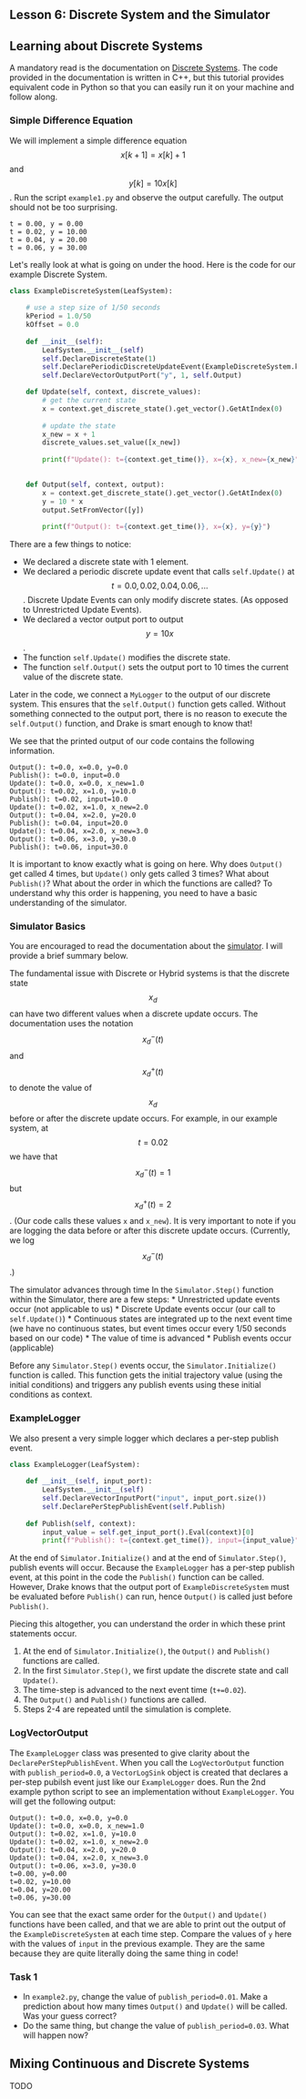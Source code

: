 ## Lesson 6: Discrete System and the Simulator


## Learning about Discrete Systems

A mandatory read is the documentation on [Discrete Systems](https://drake.mit.edu/doxygen_cxx/group__discrete__systems.html). The code provided in the documentation is written in C++, but this tutorial provides equivalent code in Python so that you can easily run it on your machine and follow along.

### Simple Difference Equation

We will implement a simple difference equation $$x[k+1] = x[k] + 1$$ and $$y[k] = 10 x[k]$$. Run the script `example1.py` and observe the output carefully. The output should not be too surprising.
```
t = 0.00, y = 0.00
t = 0.02, y = 10.00
t = 0.04, y = 20.00
t = 0.06, y = 30.00
```
Let's really look at what is going on under the hood. Here is the code for our example Discrete System.

```python
class ExampleDiscreteSystem(LeafSystem):
    
    # use a step size of 1/50 seconds 
    kPeriod = 1.0/50
    kOffset = 0.0
    
    def __init__(self):   
        LeafSystem.__init__(self)
        self.DeclareDiscreteState(1)
        self.DeclarePeriodicDiscreteUpdateEvent(ExampleDiscreteSystem.kPeriod, ExampleDiscreteSystem.kOffset, self.Update)
        self.DeclareVectorOutputPort("y", 1, self.Output)

    def Update(self, context, discrete_values):
        # get the current state
        x = context.get_discrete_state().get_vector().GetAtIndex(0)
        
        # update the state
        x_new = x + 1
        discrete_values.set_value([x_new])
        
        print(f"Update(): t={context.get_time()}, x={x}, x_new={x_new}")
        

    def Output(self, context, output):
        x = context.get_discrete_state().get_vector().GetAtIndex(0)
        y = 10 * x
        output.SetFromVector([y])
        
        print(f"Output(): t={context.get_time()}, x={x}, y={y}")
```

There are a few things to notice:
* We declared a discrete state with 1 element.
* We declared a periodic discrete update event that calls `self.Update()` at $$t = 0.0, 0.02, 0.04, 0.06, ...$$. Discrete Update Events can only modify discrete states. (As opposed to Unrestricted Update Events).
* We declared a vector output port to output $$y = 10 x$$.
* The function `self.Update()` modifies the discrete state.
* The function `self.Output()` sets the output port to 10 times the current value of the discrete state.

Later in the code, we connect a `MyLogger` to the output of our discrete system. This ensures that the `self.Output()` function gets called. Without something connected to the output port, there is no reason to execute the `self.Output()` function, and Drake is smart enough to know that!


We see that the printed output of our code contains the following information. 
```
Output(): t=0.0, x=0.0, y=0.0
Publish(): t=0.0, input=0.0
Update(): t=0.0, x=0.0, x_new=1.0
Output(): t=0.02, x=1.0, y=10.0
Publish(): t=0.02, input=10.0
Update(): t=0.02, x=1.0, x_new=2.0
Output(): t=0.04, x=2.0, y=20.0
Publish(): t=0.04, input=20.0
Update(): t=0.04, x=2.0, x_new=3.0
Output(): t=0.06, x=3.0, y=30.0
Publish(): t=0.06, input=30.0
```
It is important to know exactly what is going on here. Why does `Output()` get called 4 times, but `Update()` only gets called 3 times? What about `Publish()`? What about the order in which the functions are called? To understand why this order is happening, you need to have a basic understanding of the simulator.

### Simulator Basics

You are encouraged to read the documentation about the [simulator](https://drake.mit.edu/doxygen_cxx/classdrake_1_1systems_1_1_simulator.html). I will provide a brief summary below.

The fundamental issue with Discrete or Hybrid systems is that the discrete state $$x_d$$ can have two different values when a discrete update occurs. The documentation uses the notation $$x_d^-(t)$$ and $$x_d^+(t)$$ to denote the value of $$x_d$$ before or after the discrete update occurs. For example, in our example system, at $$t = 0.02$$ we have that $$x_d^-(t) = 1$$ but $$x_d^+(t) = 2$$. (Our code calls these values `x` and `x_new`). It is very important to note if you are logging the data before or after this discrete update occurs. (Currently, we log $$x_d^-(t)$$.)

The simulator advances through time In the `Simulator.Step()` function within the Simulator, there are a few steps:
    * Unrestricted update events occur (not applicable to us)
    * Discrete Update events occur (our call to `self.Update()`)
    * Continuous states are integrated up to the next event time (we have no continuous states, but event times occur every 1/50 seconds based on our code)
    * The value of time is advanced
    * Publish events occur (applicable)

Before any `Simulator.Step()` events occur, the `Simulator.Initialize()` function is called. This function gets the initial trajectory value (using the initial conditions) and triggers any publish events using these initial conditions as context.

### ExampleLogger

We also present a very simple logger which declares a per-step publish event.

```python
class ExampleLogger(LeafSystem):
    
    def __init__(self, input_port):
        LeafSystem.__init__(self)
        self.DeclareVectorInputPort("input", input_port.size())
        self.DeclarePerStepPublishEvent(self.Publish)
        
    def Publish(self, context):
        input_value = self.get_input_port().Eval(context)[0]
        print(f"Publish(): t={context.get_time()}, input={input_value}")
```

At the end of `Simulator.Initialize()` and at the end of `Simulator.Step()`, publish events will occur. Because the `ExampleLogger` has a per-step publish event, at this point in the code the `Publish()` function can be called. However, Drake knows that the output port of `ExampleDiscreteSystem` must be evaluated before `Publish()` can run, hence `Output()` is called just before `Publish()`. 

Piecing this altogether, you can understand the order in which these print statements occur.

1. At the end of `Simulator.Initialize()`, the `Output()` and `Publish()` functions are called.
2. In the first `Simulator.Step()`, we first update the discrete state and call `Update()`.
3. The time-step is advanced to the next event time (`t+=0.02`).
4. The `Output()` and `Publish()` functions are called.
5. Steps 2-4 are repeated until the simulation is complete.


### LogVectorOutput

The `ExampleLogger` class was presented to give clarity about the `DeclarePerStepPublishEvent`. When you call the `LogVectorOutput` function with `publish_period=0.0`, a `VectorLogSink` object is created that declares a per-step pubilsh event just like our `ExampleLogger` does. Run the 2nd example python script to see an implementation without `ExampleLogger`. You will get the following output:

```
Output(): t=0.0, x=0.0, y=0.0
Update(): t=0.0, x=0.0, x_new=1.0
Output(): t=0.02, x=1.0, y=10.0
Update(): t=0.02, x=1.0, x_new=2.0
Output(): t=0.04, x=2.0, y=20.0
Update(): t=0.04, x=2.0, x_new=3.0
Output(): t=0.06, x=3.0, y=30.0
t=0.00, y=0.00
t=0.02, y=10.00
t=0.04, y=20.00
t=0.06, y=30.00
```

You can see that the exact same order for the `Output()` and `Update()` functions have been called, and that we are able to print out the output of the `ExampleDiscreteSystem` at each time step. Compare the values of `y` here with the values of `input` in the previous example. They are the same because they are quite literally doing the same thing in code!

### Task 1

* In `example2.py`, change the value of `publish_period=0.01`. Make a prediction about how many times `Output()` and `Update()` will be called. Was your guess correct? 
* Do the same thing, but change the value of `publish_period=0.03`. What will happen now?

## Mixing Continuous and Discrete Systems

TODO